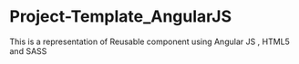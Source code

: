 # Project-Template_AngularJS
This is a representation of Reusable component using Angular JS , HTML5 and SASS  
